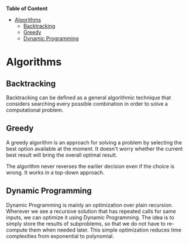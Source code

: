 
**Table of Content**
- [Algorithms](#algorithms)
  - [Backtracking](#backtracking)
  - [Greedy](#greedy)
  - [Dynamic Programming](#dynamic-programming)


# Algorithms

## Backtracking
Backtracking can be defined as a general algorithmic technique that considers searching every possible combination in order to solve a computational problem. 

## Greedy
A greedy algorithm is an approach for solving a problem by selecting the best option available at the moment. It doesn't worry whether the current best result will bring the overall optimal result.

The algorithm never reverses the earlier decision even if the choice is wrong. It works in a top-down approach.

## Dynamic Programming
Dynamic Programming is mainly an optimization over plain recursion. Wherever we see a recursive solution that has repeated calls for same inputs, we can optimize it using Dynamic Programming. The idea is to simply store the results of subproblems, so that we do not have to re-compute them when needed later. This simple optimization reduces time complexities from exponential to polynomial.

